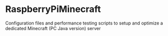 # RaspberryPiMinecraft
Configuration files and performance testing scripts to setup and optimize a dedicated Minecraft (PC Java version) server
